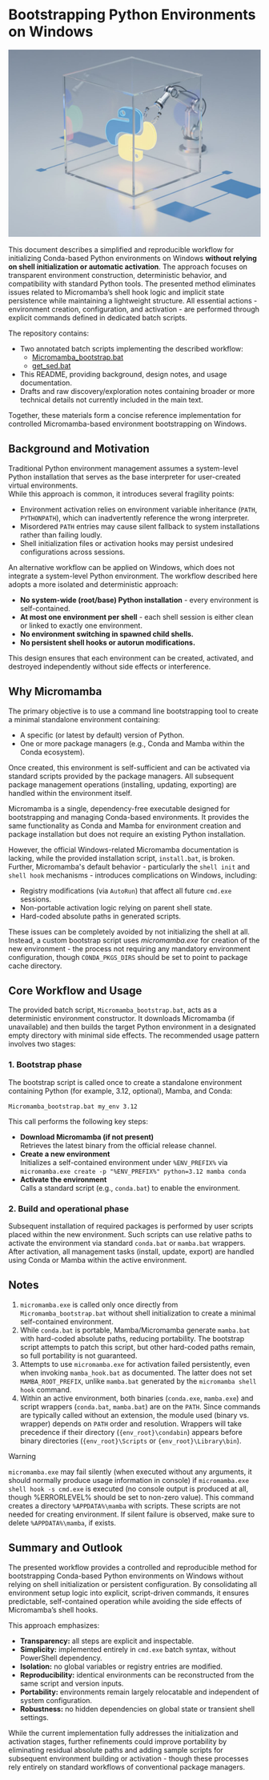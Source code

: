 # **Bootstrapping Python Environments on Windows**

![](https://raw.githubusercontent.com/pchemguy/Field-Notes/refs/heads/main/03-python-env-windows/vis.jpg)

This document describes a simplified and reproducible workflow for initializing Conda-based Python environments on Windows **without relying on shell initialization or automatic activation**. The approach focuses on transparent environment construction, deterministic behavior, and compatibility with standard Python tools. The presented method eliminates issues related to Micromamba’s shell hook logic and implicit state persistence while maintaining a lightweight structure. All essential actions - environment creation, configuration, and activation - are performed through explicit commands defined in dedicated batch scripts.

The repository contains:
- Two annotated batch scripts implementing the described workflow:  
    - [Micromamba_bootstrap.bat](https://github.com/pchemguy/Field-Notes/blob/main/03-python-env-windows/Micromamba_bootstrap.bat)
    - [get_sed.bat](https://github.com/pchemguy/Field-Notes/blob/main/03-python-env-windows/get_sed.bat)
- This README, providing background, design notes, and usage documentation.
- Drafts and raw discovery/exploration notes containing broader or more technical details not currently included in the main text.

Together, these materials form a concise reference implementation for controlled Micromamba-based environment bootstrapping on Windows.

## **Background and Motivation**

Traditional Python environment management assumes a system-level Python installation that serves as the base interpreter for user-created virtual environments.  
While this approach is common, it introduces several fragility points:
- Environment activation relies on environment variable inheritance (`PATH`, `PYTHONPATH`), which can inadvertently reference the wrong interpreter.
- Misordered `PATH` entries may cause silent fallback to system installations rather than failing loudly.
- Shell initialization files or activation hooks may persist undesired configurations across sessions.

An alternative workflow can be applied on Windows, which does not integrate a system-level Python environment. The workflow described here adopts a more isolated and deterministic approach:
- **No system-wide (root/base) Python installation** - every environment is self-contained.
- **At most one environment per shell** - each shell session is either clean or linked to exactly one environment.
- **No environment switching in spawned child shells.**
- **No persistent shell hooks or autorun modifications.**

This design ensures that each environment can be created, activated, and destroyed independently without side effects or interference.

## **Why Micromamba**

The primary objective is to use a command line bootstrapping tool to create a minimal standalone environment containing:
- A specific (or latest by default) version of Python.
- One or more package managers (e.g., Conda and Mamba within the Conda ecosystem).

Once created, this environment is self-sufficient and can be activated via standard scripts provided by the package managers. All subsequent package management operations (installing, updating, exporting) are handled within the environment itself.

Micromamba is a single, dependency-free executable designed for bootstrapping and managing Conda-based environments. It provides the same functionality as Conda and Mamba for environment creation and package installation but does not require an existing Python installation.

However, the official Windows-related Micromamba documentation is lacking, while the provided installation script, `install.bat`, is broken. Further,
Micromamba's default behavior - particularly the `shell init` and `shell hook` mechanisms - introduces complications on Windows, including:
- Registry modifications (via `AutoRun`) that affect all future `cmd.exe` sessions.
- Non-portable activation logic relying on parent shell state.
- Hard-coded absolute paths in generated scripts.

These issues can be completely avoided by not initializing the shell at all. Instead, a custom bootstrap script uses *micromamba.exe* for creation of the new environment - the process not requiring any mandatory environment configuration, though `CONDA_PKGS_DIRS` should be set to point to package cache directory.

## **Core Workflow and Usage**

The provided batch script, `Micromamba_bootstrap.bat`, acts as a deterministic environment constructor. It downloads Micromamba (if unavailable) and then builds the target Python environment in a designated empty directory with minimal side effects. The recommended usage pattern involves two stages:

### **1. Bootstrap phase**

The bootstrap script is called once to create a standalone environment containing Python (for example, 3.12, optional), Mamba, and Conda:

```batch
Micromamba_bootstrap.bat my_env 3.12
```

This call performs the following key steps:
- **Download Micromamba (if not present)**  
    Retrieves the latest binary from the official release channel.
- **Create a new environment**  
    Initializes a self-contained environment under `%ENV_PREFIX%` via `micromamba.exe create -p "%ENV_PREFIX%" python=3.12 mamba conda`  
- **Activate the environment**  
    Calls a standard script (e.g., `conda.bat`) to enable the environment.

### **2. Build and operational phase**

Subsequent installation of required packages is performed by user scripts placed within the new environment. Such scripts can use relative paths to activate the environment via standard `conda.bat` or `mamba.bat` wrappers. After activation, all management tasks (install, update, export) are handled using Conda or Mamba within the active environment.

## **Notes**

1. `micromamba.exe` is called only once directly from `Micromamba_bootstrap.bat` without shell initialization to create a minimal self-contained environment.
2. While `conda.bat` is portable, Mamba/Micromamba generate `mamba.bat` with hard-coded absolute paths, reducing portability. The bootstrap script attempts to patch this script, but other hard-coded paths remain, so full portability is not guaranteed.
3. Attempts to use `micromamba.exe` for activation failed persistently, even when invoking `mamba_hook.bat` as documented. The latter does not set `MAMBA_ROOT_PREFIX`, unlike `mamba.bat` generated by the `micromamba shell hook` command.    
4. Within an active environment, both binaries (`conda.exe`, `mamba.exe`) and script wrappers (`conda.bat`, `mamba.bat`) are on the `PATH`. Since commands are typically called without an extension, the module used (binary vs. wrapper) depends on `PATH` order and resolution. Wrappers will take precedence if their directory (`{env_root}\condabin`) appears before binary directories (`{env_root}\Scripts` or `{env_root}\Library\bin`).

>[!WARNING]
>
>`micromamba.exe` may fail silently (when executed without any arguments, it should normally produce usage information in console) if `micromamba.exe shell hook -s cmd.exe` is executed (no console output is produced at all, though %ERRORLEVEL% should be set to non-zero value). This command creates a directory `%APPDATA%\mamba` with scripts. These scripts are not needed for creating environment. If silent failure is observed, make sure to delete `%APPDATA%\mamba`, if exists.

## **Summary and Outlook**

The presented workflow provides a controlled and reproducible method for bootstrapping Conda-based Python environments on Windows without relying on shell initialization or persistent configuration. By consolidating all environment setup logic into explicit, script-driven commands, it ensures predictable, self-contained operation while avoiding the side effects of Micromamba’s shell hooks.

This approach emphasizes:
- **Transparency:** all steps are explicit and inspectable.
- **Simplicity:** implemented entirely in `cmd.exe` batch syntax, without PowerShell dependency.
- **Isolation:** no global variables or registry entries are modified.
- **Reproducibility:** identical environments can be reconstructed from the same script and version inputs.
- **Portability:** environments remain largely relocatable and independent of system configuration.
- **Robustness:** no hidden dependencies on global state or transient shell settings.

While the current implementation fully addresses the initialization and activation stages, further refinements could improve portability by eliminating residual absolute paths and adding sample scripts for subsequent environment building or activation - though these processes rely entirely on standard workflows of conventional package managers.
